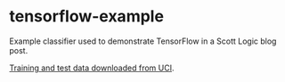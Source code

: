 # tensorflow-example
Example classifier used to demonstrate TensorFlow in a Scott Logic blog post.

<a href="https://archive.ics.uci.edu/ml/datasets/semeion+handwritten+digit">Training and test data downloaded from UCI</a>.
